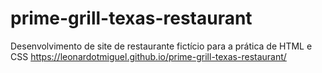 # prime-grill-texas-restaurant
Desenvolvimento de site de restaurante fictício para a prática de HTML e CSS
https://leonardotmiguel.github.io/prime-grill-texas-restaurant/
